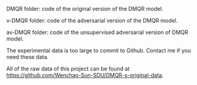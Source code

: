 DMQR folder: code of the original version of the DMQR model.

v-DMQR folder: code of the adversarial version of the DMQR model.

av-DMQR folder: code of the unsupervised adversarial version of DMQR model.

The experimental data is too large to commit to Github. Contact me if you need these data.

All of the raw data of this project can be found at https://github.com/Wenchao-Sun-SDU/DMQR-s-original-data.

